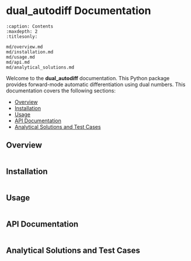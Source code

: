 # dual_autodiff Documentation

```toctree
:caption: Contents
:maxdepth: 2
:titlesonly:

md/overview.md
md/installation.md
md/usage.md
md/api.md
md/analytical_solutions.md
```

Welcome to the **dual_autodiff** documentation. This Python package provides forward-mode automatic differentiation using dual numbers. This documentation covers the following sections:

- [Overview](md/overview.md)
- [Installation](md/installation.md)
- [Usage](md/usage.md)
- [API Documentation](md/api.md)
- [Analytical Solutions and Test Cases](md/analytical_solutions.md)

## Overview
```include md/overview.md
```

## Installation
```include md/installation.md
```

## Usage
```include md/usage.md
```

## API Documentation
```include md/api.md
```

## Analytical Solutions and Test Cases
```include md/analytical_solutions.md
```
